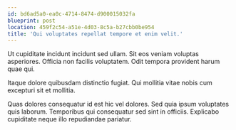 ```yaml
---
id: bd6ad5a0-ea0c-4714-8474-d900015032fa
blueprint: post
location: 459f2c54-a51e-4d03-8c5a-b27cbb0be954
title: 'Qui voluptates repellat tempore et enim velit.'
---
```

Ut cupiditate incidunt incidunt sed ullam. Sit eos veniam voluptas asperiores. Officia non facilis voluptatem. Odit tempora provident harum quae qui.

Itaque dolore quibusdam distinctio fugiat. Qui mollitia vitae nobis cum excepturi sit et mollitia.

Quas dolores consequatur id est hic vel dolores. Sed quia ipsum voluptates quis laborum. Temporibus qui consequatur sed sint in officiis. Explicabo cupiditate neque illo repudiandae pariatur.